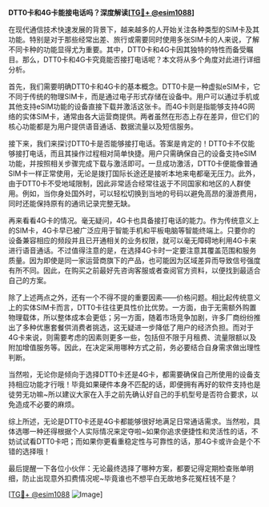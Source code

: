 **DTT0卡和4G卡能接电话吗？深度解读[[TG💪+ @esim1088](https://t.me/s/esim1088)]**

在现代通信技术快速发展的背景下，越来越多的人开始关注各种类型的SIM卡及其功能。特别是对于那些经常出差、旅行或需要同时使用多张SIM卡的人来说，了解不同卡种的功能显得尤为重要。其中，DTT0卡和4G卡因其独特的特性而备受瞩目。那么，DTT0卡和4G卡究竟能否接打电话呢？本文将从多个角度对此进行详细分析。

首先，我们需要明确DTT0卡和4G卡的基本概念。DTT0卡是一种虚拟eSIM卡，它不同于传统的物理SIM卡，而是通过电子形式存储在设备中。用户可以通过手机或其他支持eSIM功能的设备直接下载并激活这张卡。而4G卡则是指能够支持4G网络的实体SIM卡，通常由各大运营商提供。两者虽然在形态上存在差异，但它们的核心功能都是为用户提供语音通话、数据流量以及短信服务。

接下来，我们来探讨DTT0卡是否能够接打电话。答案是肯定的！DTT0卡不仅能够接打电话，而且其操作过程相对简单快捷。用户只需确保自己的设备支持eSIM功能，并按照相关步骤完成下载与激活即可。一旦成功激活，DTT0卡便能像普通SIM卡一样正常使用，无论是拨打国际长途还是接听本地来电都毫无压力。此外，由于DTT0卡不受地域限制，因此非常适合经常往返于不同国家和地区的人群使用。例如，当你身处国外时，可以轻松切换到当地的号码以避免高昂的漫游费用，同时还能保持原有的通讯记录完整无缺。

再来看看4G卡的情况。毫无疑问，4G卡也具备接打电话的能力。作为传统意义上的SIM卡，4G卡早已被广泛应用于智能手机和平板电脑等智能终端上。只要你的设备兼容相应的频段并且已开通相关的业务权限，就可以毫无障碍地利用4G卡来进行语音通话。不过值得注意的是，在选择4G卡时一定要注意其覆盖范围和服务质量。因为即使是同一家运营商旗下的产品，也可能因为区域差异而导致信号强度有所不同。因此，在购买之前最好先咨询客服或者查阅官方资料，以便找到最适合自己的方案。

除了上述两点之外，还有一个不得不提的重要因素——价格问题。相比起传统意义上的实体SIM卡而言，DTT0卡往往更具性价比优势。一方面，由于无需额外购置物理载体，所以整体成本会更低；另一方面，随着市场竞争加剧，许多厂商纷纷推出了多种优惠套餐供消费者挑选，这无疑进一步降低了用户的经济负担。而对于4G卡来说，则需要考虑的因素则更多一些，包括但不限于月租费、流量限额以及附加增值服务等。因此，在决定采用哪种方式之前，务必要结合自身需求做出理性判断。

当然啦，无论你是倾向于选择DTT0卡还是4G卡，都需要确保自己所使用的设备支持相应功能才行哦！毕竟如果硬件本身不匹配的话，即便拥有再好的软件支持也是徒劳无功嘛~所以建议大家在入手之前先确认好自己的手机型号是否符合要求，以免造成不必要的麻烦。

综上所述，无论是DTT0卡还是4G卡都能够很好地满足日常通话需求。当然啦，具体选哪一种还得根据个人实际情况来定夺啦~如果你追求便捷性和灵活性的话，不妨试试看DTT0卡吧；而如果你更看重稳定性与可靠性的话，那4G卡或许会是个不错的选择哦！

最后提醒一下各位小伙伴：无论最终选择了哪种方案，都要记得定期检查账单明细，防止出现意外扣费情况呢~毕竟谁也不想平白无故地多花冤枉钱不是？

[[TG💪+ @esim1088](https://t.me/s/esim1088) ![Image](https://i.postimg.cc/4NQfJmqS/Snipaste-2025-05-13-00-14-12.png)]